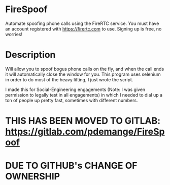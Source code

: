 # FireSpoof
Automate spoofing phone calls using the FireRTC service. You must have an account registered with https://firertc.com to use. Signing up is free, no worries!

# Description 
Will allow you to spoof bogus phone calls on the fly, and when the call ends it will automatically close the window for you. This program uses selenium in order to do most of the heavy lifting, I just wrote the script. 

I made this for Social-Engineering engagements (Note: I was given permission to legally test in all engagements) in which I needed to dial up a ton of people up pretty fast, sometimes with different numbers. 

# THIS HAS BEEN MOVED TO GITLAB: https://gitlab.com/pdemange/FireSpoof
# DUE TO GITHUB's CHANGE OF OWNERSHIP
